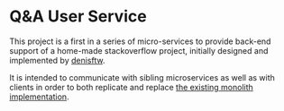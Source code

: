 # Q&A User Service

This project is a first in a series of micro-services to provide back-end support
of a home-made stackoverflow project, initially designed and implemented by [denisftw](https://github.com/denisftw).

It is intended to communicate with sibling microservices as well as with clients in order 
to both replicate and replace [the existing monolith implementation](https://github.com/denisftw/event-sourcing-scala).
